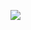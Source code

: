 [<img src="[url](https://github.com/jacopo-bd/mappa-jev/blob/main/omino.gif?raw=true)">
](https://github.com/jacopo-bd/mappa-jev/blob/main/omino.gif?raw=true)
